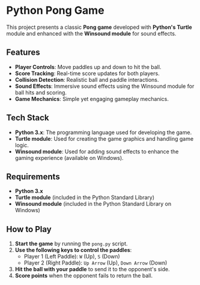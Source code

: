 # Python Pong Game

This project presents a classic **Pong game** developed with **Python's Turtle** module and enhanced with the **Winsound module** for sound effects. 

## Features

- **Player Controls**: Move paddles up and down to hit the ball.
- **Score Tracking**: Real-time score updates for both players.
- **Collision Detection**: Realistic ball and paddle interactions.
- **Sound Effects**: Immersive sound effects using the Winsound module for ball hits and scoring.
- **Game Mechanics**: Simple yet engaging gameplay mechanics.

## Tech Stack

- **Python 3.x**: The programming language used for developing the game.
- **Turtle module**: Used for creating the game graphics and handling game logic.
- **Winsound module**: Used for adding sound effects to enhance the gaming experience (available on Windows).

## Requirements

- **Python 3.x**
- **Turtle module** (included in the Python Standard Library)
- **Winsound module** (included in the Python Standard Library on Windows)

## How to Play

1. **Start the game** by running the `pong.py` script.
2. **Use the following keys to control the paddles**:
    - Player 1 (Left Paddle): `W` (Up), `S` (Down)
    - Player 2 (Right Paddle): `Up Arrow` (Up), `Down Arrow` (Down)
3. **Hit the ball with your paddle** to send it to the opponent's side.
4. **Score points** when the opponent fails to return the ball.

